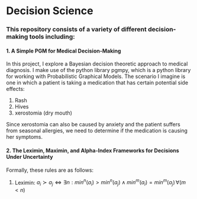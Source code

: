 # Decision Science

### This repository consists of a variety of different decision-making tools including:

#### 1. A Simple PGM for Medical Decision-Making

In this project, I explore a Bayesian decision theoretic approach to medical diagnosis. I make use of the python library pgmpy, which is a python library for working with Probabilistic Graphical Models. The scenario I imagine is one in which a patient is taking a medication that has certain potential side effects:
1. Rash
2. Hives
3. xerostomia (dry mouth)

Since xerostomia can also be caused by anxiety and the patient suffers from seasonal allergies, we need to determine if the medication is causing her symptoms.

#### 2. The Leximin, Maximin, and Alpha-Index Frameworks for Decisions Under Uncertainty

Formally, these rules are as follows:

1. Leximin: $a_i \succ a_j \Leftrightarrow \exists n : min^n(a_i) > min^n(a_j) \land min^m(a_i) = min^m(a_j) \, \forall  (m < n)$
